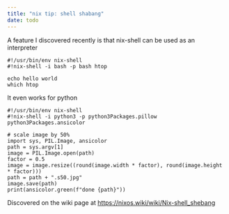 ```yaml
---
title: "nix tip: shell shabang"
date: todo
---
```


A feature I discovered recently is that nix-shell can be used as an interpreter

    #!/usr/bin/env nix-shell
    #!nix-shell -i bash -p bash htop

    echo hello world
    which htop

It even works for python

    #!/usr/bin/env nix-shell
    #!nix-shell -i python3 -p python3Packages.pillow python3Packages.ansicolor

    # scale image by 50%
    import sys, PIL.Image, ansicolor
    path = sys.argv[1]
    image = PIL.Image.open(path)
    factor = 0.5
    image = image.resize((round(image.width * factor), round(image.height * factor)))
    path = path + ".s50.jpg"
    image.save(path)
    print(ansicolor.green(f"done {path}"))

Discovered on the wiki page at https://nixos.wiki/wiki/Nix-shell_shebang
